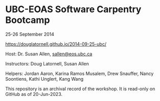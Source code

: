 UBC-EOAS Software Carpentry Bootcamp
====================================

25-26 September 2014

https://douglatornell.github.io/2014-09-25-ubc/

Host: Dr. Susan Allen, sallen@eos.ubc.ca

Instructors: Doug Latornell, Susan Allen

Helpers: Jordan Aaron, Karina Ramos Musalem, Drew Snauffer, Nancy Soontiens, Kathi Unglert, Kang Wang

This repository is an archival record of the workshop.
It is read-only on GitHub as of 20-Jun-2023.
